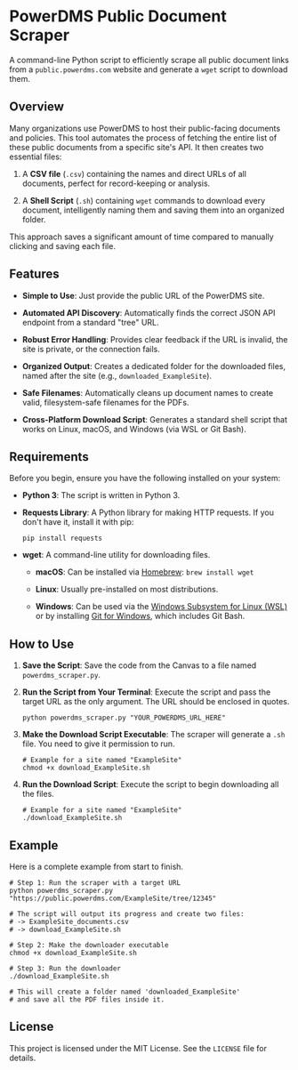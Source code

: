 # PowerDMS Public Document Scraper

A command-line Python script to efficiently scrape all public document links from a `public.powerdms.com` website and generate a `wget` script to download them.

## Overview

Many organizations use PowerDMS to host their public-facing documents and policies. This tool automates the process of fetching the entire list of these public documents from a specific site's API. It then creates two essential files:

1. A **CSV file** (`.csv`) containing the names and direct URLs of all documents, perfect for record-keeping or analysis.
    
2. A **Shell Script** (`.sh`) containing `wget` commands to download every document, intelligently naming them and saving them into an organized folder.
    

This approach saves a significant amount of time compared to manually clicking and saving each file.

## Features

- **Simple to Use**: Just provide the public URL of the PowerDMS site.
    
- **Automated API Discovery**: Automatically finds the correct JSON API endpoint from a standard "tree" URL.
    
- **Robust Error Handling**: Provides clear feedback if the URL is invalid, the site is private, or the connection fails.
    
- **Organized Output**: Creates a dedicated folder for the downloaded files, named after the site (e.g., `downloaded_ExampleSite`).
    
- **Safe Filenames**: Automatically cleans up document names to create valid, filesystem-safe filenames for the PDFs.
    
- **Cross-Platform Download Script**: Generates a standard shell script that works on Linux, macOS, and Windows (via WSL or Git Bash).
    

## Requirements

Before you begin, ensure you have the following installed on your system:

- **Python 3**: The script is written in Python 3.
    
- **Requests Library**: A Python library for making HTTP requests. If you don't have it, install it with pip:
    
    ```
    pip install requests
    ```
    
- **wget**: A command-line utility for downloading files.
    
    - **macOS**: Can be installed via [Homebrew](https://brew.sh/ "null"): `brew install wget`
        
    - **Linux**: Usually pre-installed on most distributions.
        
    - **Windows**: Can be used via the [Windows Subsystem for Linux (WSL)](https://docs.microsoft.com/en-us/windows/wsl/install "null") or by installing [Git for Windows](https://git-scm.com/download/win "null"), which includes Git Bash.
        

## How to Use

1. **Save the Script**: Save the code from the Canvas to a file named `powerdms_scraper.py`.
    
2. **Run the Script from Your Terminal**: Execute the script and pass the target URL as the only argument. The URL should be enclosed in quotes.
    
    ```
    python powerdms_scraper.py "YOUR_POWERDMS_URL_HERE"
    ```
    
3. **Make the Download Script Executable**: The scraper will generate a `.sh` file. You need to give it permission to run.
    
    ```
    # Example for a site named "ExampleSite"
    chmod +x download_ExampleSite.sh
    ```
    
4. **Run the Download Script**: Execute the script to begin downloading all the files.
    
    ```
    # Example for a site named "ExampleSite"
    ./download_ExampleSite.sh
    ```
    

## Example

Here is a complete example from start to finish.

```
# Step 1: Run the scraper with a target URL
python powerdms_scraper.py "https://public.powerdms.com/ExampleSite/tree/12345"

# The script will output its progress and create two files:
# -> ExampleSite_documents.csv
# -> download_ExampleSite.sh

# Step 2: Make the downloader executable
chmod +x download_ExampleSite.sh

# Step 3: Run the downloader
./download_ExampleSite.sh

# This will create a folder named 'downloaded_ExampleSite'
# and save all the PDF files inside it.
```

## License

This project is licensed under the MIT License. See the `LICENSE` file for details.
